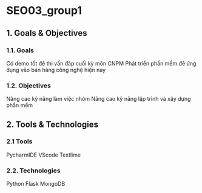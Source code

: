 # SEO03_group1
## 1. Goals & Objectives
### 1.1. Goals
Có demo tốt để thi vấn đáp cuối kỳ môn CNPM
Phát triển phần mềm để ứng dụng vào bán hàng công nghệ hiện nay
### 1.2. Objectives
Nâng cao kỹ năng làm việc nhóm
Nâng cao kỹ năng lập trình và xây dựng phần mềm
## 2. Tools & Technologies
### 2.1 Tools
PycharmIDE
VScode
Textlime
### 2.2. Technologies
Python
Flask
MongoDB
